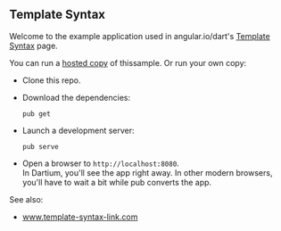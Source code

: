 Template Syntax
---------------

Welcome to the example application used in angular.io/dart's [Template Syntax](//github.com/angular/angular.io/public/docs/_examples/template-syntax/dart) page.

You can run a [hosted copy](www.template-syntax-link.com) of thissample. Or run your own copy:

- Clone this repo.
- Download the dependencies:

  `pub get`
- Launch a development server:

  `pub serve`
- Open a browser to `http://localhost:8080`.<br/>
  In Dartium, you'll see the app right away. In other modern browsers, you'll have to wait a bit while pub converts the app.

See also:
- www.template-syntax-link.com
